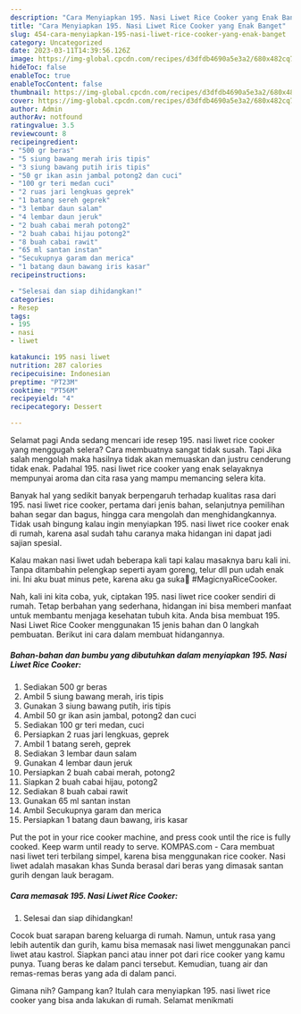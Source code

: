 ```yaml
---
description: "Cara Menyiapkan 195. Nasi Liwet Rice Cooker yang Enak Banget"
title: "Cara Menyiapkan 195. Nasi Liwet Rice Cooker yang Enak Banget"
slug: 454-cara-menyiapkan-195-nasi-liwet-rice-cooker-yang-enak-banget
category: Uncategorized
date: 2023-03-11T14:39:56.126Z
image: https://img-global.cpcdn.com/recipes/d3dfdb4690a5e3a2/680x482cq70/195-nasi-liwet-rice-cooker-foto-resep-utama.jpg
hideToc: false
enableToc: true
enableTocContent: false
thumbnail: https://img-global.cpcdn.com/recipes/d3dfdb4690a5e3a2/680x482cq70/195-nasi-liwet-rice-cooker-foto-resep-utama.jpg
cover: https://img-global.cpcdn.com/recipes/d3dfdb4690a5e3a2/680x482cq70/195-nasi-liwet-rice-cooker-foto-resep-utama.jpg
author: Admin
authorAv: notfound
ratingvalue: 3.5
reviewcount: 8
recipeingredient:
- "500 gr beras"
- "5 siung bawang merah iris tipis"
- "3 siung bawang putih iris tipis"
- "50 gr ikan asin jambal potong2 dan cuci"
- "100 gr teri medan cuci"
- "2 ruas jari lengkuas geprek"
- "1 batang sereh geprek"
- "3 lembar daun salam"
- "4 lembar daun jeruk"
- "2 buah cabai merah potong2"
- "2 buah cabai hijau potong2"
- "8 buah cabai rawit"
- "65 ml santan instan"
- "Secukupnya garam dan merica"
- "1 batang daun bawang iris kasar"
recipeinstructions:

- "Selesai dan siap dihidangkan!"
categories:
- Resep
tags:
- 195
- nasi
- liwet

katakunci: 195 nasi liwet 
nutrition: 287 calories
recipecuisine: Indonesian
preptime: "PT23M"
cooktime: "PT56M"
recipeyield: "4"
recipecategory: Dessert

---
```



Selamat pagi Anda sedang mencari ide resep 195. nasi liwet rice cooker yang menggugah selera? Cara membuatnya sangat tidak susah. Tapi Jika salah mengolah maka hasilnya tidak akan memuaskan dan justru cenderung tidak enak. Padahal 195. nasi liwet rice cooker yang enak selayaknya mempunyai aroma dan cita rasa yang mampu memancing selera kita.


Banyak hal yang sedikit banyak berpengaruh terhadap kualitas rasa dari 195. nasi liwet rice cooker, pertama dari jenis bahan, selanjutnya pemilihan bahan segar dan bagus, hingga cara mengolah dan menghidangkannya. Tidak usah bingung kalau ingin menyiapkan 195. nasi liwet rice cooker enak di rumah, karena asal sudah tahu caranya maka hidangan ini dapat jadi sajian spesial.

Kalau makan nasi liwet udah beberapa kali tapi kalau masaknya baru kali ini. Tanpa ditambahin pelengkap seperti ayam goreng, telur dll pun udah enak ini. Ini aku buat minus pete, karena aku ga suka🤭 #MagicnyaRiceCooker.


Nah, kali ini kita coba, yuk, ciptakan 195. nasi liwet rice cooker sendiri di rumah. Tetap berbahan yang sederhana, hidangan ini bisa memberi manfaat untuk membantu menjaga kesehatan tubuh kita. Anda bisa membuat 195. Nasi Liwet Rice Cooker menggunakan 15 jenis bahan dan 0 langkah pembuatan. Berikut ini cara dalam membuat hidangannya.

<!--inarticleads1-->

##### Bahan-bahan dan bumbu yang dibutuhkan dalam menyiapkan 195. Nasi Liwet Rice Cooker:

1. Sediakan 500 gr beras
1. Ambil 5 siung bawang merah, iris tipis
1. Gunakan 3 siung bawang putih, iris tipis
1. Ambil 50 gr ikan asin jambal, potong2 dan cuci
1. Sediakan 100 gr teri medan, cuci
1. Persiapkan 2 ruas jari lengkuas, geprek
1. Ambil 1 batang sereh, geprek
1. Sediakan 3 lembar daun salam
1. Gunakan 4 lembar daun jeruk
1. Persiapkan 2 buah cabai merah, potong2
1. Siapkan 2 buah cabai hijau, potong2
1. Sediakan 8 buah cabai rawit
1. Gunakan 65 ml santan instan
1. Ambil Secukupnya garam dan merica
1. Persiapkan 1 batang daun bawang, iris kasar


Put the pot in your rice cooker machine, and press cook until the rice is fully cooked. Keep warm until ready to serve. KOMPAS.com - Cara membuat nasi liwet teri terbilang simpel, karena bisa menggunakan rice cooker. Nasi liwet adalah masakan khas Sunda berasal dari beras yang dimasak santan gurih dengan lauk beragam. 

<!--inarticleads2-->

##### Cara memasak 195. Nasi Liwet Rice Cooker:


1. Selesai dan siap dihidangkan!

Cocok buat sarapan bareng keluarga di rumah. Namun, untuk rasa yang lebih autentik dan gurih, kamu bisa memasak nasi liwet menggunakan panci liwet atau kastrol. Siapkan panci atau inner pot dari rice cooker yang kamu punya. Tuang beras ke dalam panci tersebut. Kemudian, tuang air dan remas-remas beras yang ada di dalam panci. 

Gimana nih? Gampang kan? Itulah cara menyiapkan 195. nasi liwet rice cooker yang bisa anda lakukan di rumah. Selamat menikmati
